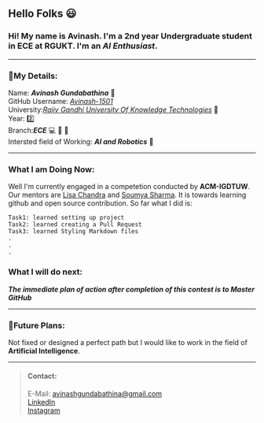 ## Hello Folks :smiley:
### Hi! My name is Avinash. I'm a **2nd** year Undergraduate student in **ECE** at **RGUKT**. I'm an ***AI Enthusiast***. 
---
### :page_with_curl:My Details:
Name: ***Avinash Gundabathina***  :boy:  
GitHub Username: *[Avinash-1501](https://github.com/Avinash-1501)*  
University:*[Rajiv Gandhi University Of Knowledge Technologies](https://rguktn.ac.in)* :school:  
Year:  :two:  
Branch:***ECE*** :computer: :satellite: :iphone:  
Intersted field of Working: ***AI and Robotics*** :robot:  

---
### What I am Doing Now:
Well I'm currently engaged in a competetion conducted by **ACM-IGDTUW**.  Our mentors are [Lisa Chandra](https://github.com/lisa761) and [Soumya Sharma](https://github.com/soumyaa1804). It is towards learning github and open source contribution. So far what I did is:
```sequence
Task1: learned setting up project
Task2: learned creating a Pull Request
Task3: learned Styling Markdown files
.
.
.
```

### What I will do next:
***The immediate plan of action after completion of this contest is to Master GitHub***

---

### :dart:Future Plans:
Not fixed or designed a perfect path but I would like to work in the field of **Artificial Intelligence**.

---



>#### Contact:
>E-Mail: avinashgundabathina@gmail.com  
>[LinkedIn](https://www.linkedin.com/in/avinash-gundabathina-10846b140/)  
>[Instagram](https://instagram.com/avinash__gundabathina)
